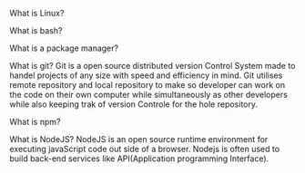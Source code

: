 What is Linux?

What is bash?

What is a package manager?

What is git?
Git is a open source distributed version Control System made to handel projects of any size with speed and efficiency in mind. Git utilises remote repository and local repository to make so developer can work on the code on their own computer while simultaneously as other developers while also keeping trak of version Controle for the hole repository.

What is npm?

What is NodeJS?
NodeJS is an open source runtime environment for executing javaScript code out side of a browser. Nodejs is often used to build back-end services like API(Application programming Interface).